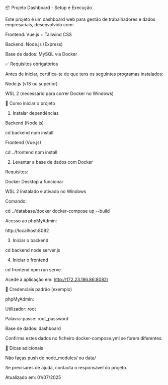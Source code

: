📦 Projeto Dashboard - Setup e Execução

Este projeto é um dashboard web para gestão de trabalhadores e dados empresariais, desenvolvido com:

Frontend: Vue.js + Tailwind CSS

Backend: Node.js (Express)

Base de dados: MySQL via Docker

✅ Requisitos obrigatórios

Antes de iniciar, certifica-te de que tens os seguintes programas instalados:

Node.js (v18 ou superior)

WSL 2 (necessário para correr Docker no Windows)

🚀 Como iniciar o projeto

1. Instalar dependências

Backend (Node.js)

cd backend
npm install

Frontend (Vue.js)

cd ../frontend
npm install

2. Levantar a base de dados com Docker

Requisitos:

Docker Desktop a funcionar

WSL 2 instalado e ativado no Windows

Comando:

cd ../database/docker
docker-compose up --build

Acesso ao phpMyAdmin:

http://localhost:8082

3. Iniciar o backend

cd backend
node server.js

4. Iniciar o frontend

cd frontend
npm run serve

Acede à aplicação em:
http://172.23.186.86:8082/

🔐 Credenciais padrão (exemplo)

phpMyAdmin:

Utilizador: root

Palavra-passe: root_password

Base de dados: dashboard

Confirma estes dados no ficheiro docker-compose.yml se forem diferentes.

📎 Dicas adicionais

Não faças push de node_modules/ ou data/


Se precisares de ajuda, contacta o responsável do projeto.

Atualizado em: 01/07/2025
